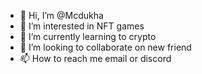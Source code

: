- 👋 Hi, I’m @Mcdukha
- 👀 I’m interested in NFT games
- 🌱 I’m currently learning to crypto
- 💞️ I’m looking to collaborate on new friend
- 📫 How to reach me email or discord

<!---
Mcdukha/Mcdukha is a ✨ special ✨ repository because its `README.md` (this file) appears on your GitHub profile.
You can click the Preview link to take a look at your changes.
--->
